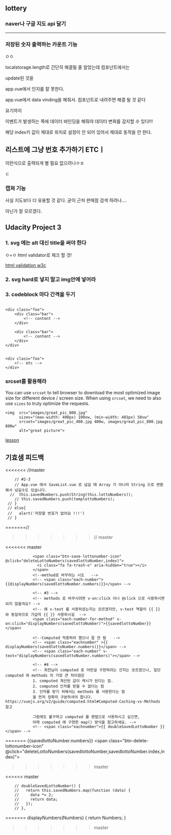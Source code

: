 ## lottery

###  naver나 구글 지도 api 달기 









-----



### 저장된 숫자 출력하는 카운트 기능

 ㅇㅇ

localstorage.length로 간단히 해결될 줄 알았는데 컴포넌트에서는 

update된 것을 

app.vue에서 인지를 잘 못한다. 

app.vue에서 data vinding을 해줘서. 컴포넌트로 내려주면 해결 될 것 같다



요기까지 

이벤트가 발생하는 쪽에 데이터 바인딩을 해줘야 데이터 변화를 감지할 수 있다!!!



해당 index키 값이 제대로 위치로 설정이 안 되어 있어서 제대로 동작을 안 한다. 







## 리스트에 그냥 번호 추가하기  ETCㅣ

이런식으로 출력되게 별 필요 없으려나ㅇㅍ

ㄷ

###  캡쳐 기능  

사실 지도보다 더 유용할 것 같다. 굳이 근처 판매점 검색 하려나.... 

 아닌가 잘 모르겠다. 







##  Udacity Project 3

### 1. svg 에는 alt 대신 title을 써야 한다

ㅇ=ㅇ html validator로 체크 할 것! 

[html validation w3c](https://validator.w3.org/#validate_by_upload)

### 2. svg hard로 넣지 말고 img안에 넣어라 



### 3. codeblock 마다 간격을 두기 

```html

```



```
<div class="foo">
    <div class="bar">
        <!-- content -->
    </div>

    <div class="bar">        
        <!-- content -->
    </div>
</div>


<div class="foo">
    <!-- etc -->
</div>
```



### srcset를 활용해라

You can use `srcset` to tell browser to download the most optimized image size for different device / screen size.
When using `srcset`, we need to also use `sizes` to truly optimize the requests.

```
<img  src="images/great_pic_800.jpg"
      sizes="(max-width: 400px) 100vw, (min-width: 401px) 50vw"
      srcset="images/great_pic_400.jpg 400w, images/great_pic_800.jpg 800w"
      alt="great picture">
```



[lesson](https://classroom.udacity.com/courses/ud882/lessons/3574748851/concepts/39896486020923#)





## 기효샘  피드백 



<<<<<<< //master

        // #2-3
        // App.vue 에서 SaveList.vue 로 넘길 때 Array 가 아니라 String 으로 변환해서 넘길수도 있습니다.
      //  this.savedNumbers.push(String(this.lottoNumbers));
        // this.savedNumbers.push(templottoNumbers);
     // }
     // else{
     //   alert('저장할 번호가 없어요 !!!')
     // }
=======//
>>>>>>>// master



<<<<<<< master

                <span class="btn-save-lottonumber-icon" @click="deleteLottoNumbers(savedlottoNumber,index)">
                  <i class="fa fa-trash-o" aria-hidden="true"></i>
                </span>
                <!--method로 바꾸려는 시도   -->
                <!-- <span class="each-number">{{displayNumbers(savedlottoNumber.numbers)}}</span> -->
    
                <!-- #3 -->
                <!-- methods 로 바꾸시려면 v-on:click 이나 @click 으로 사용하시면 되지 않을까요? -->
                <!-- 왜 v-text 를 사용하셨는지는 모르겠지만, v-text 역할이 {{ }} 와 동일하므로 가급적 {{ }} 사용하시길  -->
                <span class="each-number-for-method" v-on:click="displayNumbers(savedlottoNumber)">{{savedlottoNumber}}</span>
    
                <!--Computed 적용하려 했으나 잘 안 됨   -->
                <!-- <span class="eachnumber" >{{ displayNumbers(savedlottoNumber.numbers)}}</span> -->
                <!-- <span class="each-number" v-text="displayNumbers(savedlottoNumber.numbers)"></span> -->
    
                <!-- #4 -->
                <!-- 희찬님이 computed 로 어떤걸 구현하려는 건지는 모르겠으나, 일단 computed 와 methods 의 가장 큰 차이점은
                1. computed 계산된 값이 캐시가 된다는 점.
                2. computed 인자를 받을 수 없다는 점
                3. 인자를 받기 위해서는 methods 를 사용한다는 점
                을 먼저 정확히 구분하셔야 합니다. https://vuejs.org/v2/guide/computed.html#Computed-Caching-vs-Methods 참고
    
                그럼에도 불구하고 computed 를 편법으로 사용하시고 싶으면,
                아래 computed 에 구현한 map() 방식을 참고하세요. -->
                <!-- <span class="eachnumber">{{ doubleSavedLottoNumber }}</span> -->

=======
                <span class="each-number">{{savedlottoNumber.numbers}}</span>
                <span class="btn-delete-lottonumber-icon" @click="deleteLottoNumbers(savedlottoNumber,savedlottoNumber.index,index)">
                  <i class="fa fa-trash-o" aria-hidden="true"></i>
                </span>
>>>>>>> master

<<<<<< master

        // doubleSavedLottoNumber() {
        //   return this.savedNumbers.map(function (data) {
        //     data *= 2;
        //     return data;
        //   });
        // },
=======
        displayNumbers(Numbers) {
            return Numbers;
        }
>>>>>>> master








